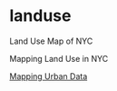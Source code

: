 # landuse
Land Use Map of NYC


Mapping Land Use in NYC

[Mapping Urban Data](http://morphocode.com)
